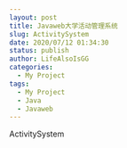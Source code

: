 ```yaml
---
layout: post
title: Javaweb大学活动管理系统
slug: ActivitySystem
date: 2020/07/12 01:34:30
status: publish
author: LifeAlsoIsGG
categories: 
  - My Project
tags: 
  - My Project
  - Java
  - Javaweb
---
```




ActivitySystem